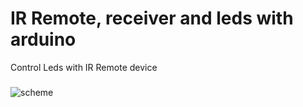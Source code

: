 # IR Remote, receiver and leds with arduino
Control Leds with IR Remote device

             
   ###         
###                 
                                
![scheme](https://user-images.githubusercontent.com/68009977/179744063-324f8bfa-c78e-4e09-abfb-fe08ab86a13e.png)
